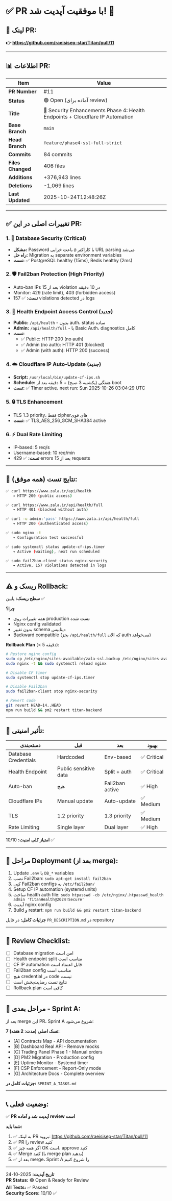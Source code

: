 # ✅ PR با موفقیت آپدیت شد! 🎉

## 🔗 لینک PR:
**👉 https://github.com/raeisisep-star/Titan/pull/11**

---

## 📊 اطلاعات PR:

| Item | Value |
|------|-------|
| **PR Number** | #11 |
| **Status** | 🟢 Open (آماده برای review) |
| **Title** | 🚀 Security Enhancements Phase 4: Health Endpoints + Cloudflare IP Automation |
| **Base Branch** | `main` |
| **Head Branch** | `feature/phase4-ssl-full-strict` |
| **Commits** | 84 commits |
| **Files Changed** | 406 files |
| **Additions** | +376,943 lines |
| **Deletions** | -1,069 lines |
| **Last Updated** | 2025-10-24T12:48:26Z |

---

## ✅ تغییرات اصلی در این PR:

### 1. 🔐 Database Security (Critical)
- **مشکل:** Password با کاراکتر `@` باعث خرابی URL parsing می‌شد
- **راه حل:** Migration به separate environment variables
- **تست:** ✅ PostgreSQL healthy (15ms), Redis healthy (2ms)

### 2. 🛡️ Fail2ban Protection (High Priority)
- Auto-ban IPs بعد از 15 violation در 10 دقیقه
- Monitor: 429 (rate limit), 403 (forbidden access)
- **تست:** ✅ 157 violations detected در logs

### 3. 🏥 Health Endpoint Access Control (جدید)
- **Public:** `/api/health` - بدون auth، status ساده
- **Admin:** `/api/health/full` - با Basic Auth، diagnostics کامل
- **تست:**
  - ✅ Public: HTTP 200 (no auth)
  - ✅ Admin (no auth): HTTP 401 (blocked)
  - ✅ Admin (with auth): HTTP 200 (success)

### 4. ☁️ Cloudflare IP Auto-Update (جدید)
- **Script:** `/usr/local/bin/update-cf-ips.sh`
- **Schedule:** هفتگی (یکشنبه 3 صبح) + 5 دقیقه بعد از boot
- **تست:** ✅ Timer active، next run: Sun 2025-10-26 03:04:29 UTC

### 5. 🔒 TLS Enhancement
- TLS 1.3 priority، فقط cipherهای قوی
- **تست:** ✅ TLS_AES_256_GCM_SHA384 active

### 6. ⚡ Dual Rate Limiting
- IP-based: 5 req/s
- Username-based: 10 req/min
- **تست:** ✅ 429 errors بعد از 15 requests

---

## 🧪 نتایج تست (همه موفق):

```bash
✅ curl https://www.zala.ir/api/health
   → HTTP 200 (public access)

✅ curl https://www.zala.ir/api/health/full
   → HTTP 401 (blocked without auth)

✅ curl -u admin:'pass' https://www.zala.ir/api/health/full
   → HTTP 200 (authenticated access)

✅ sudo nginx -t
   → Configuration test successful

✅ sudo systemctl status update-cf-ips.timer
   → Active (waiting), next run scheduled

✅ sudo fail2ban-client status nginx-security
   → Active, 157 violations detected in logs
```

---

## ⚠️ ریسک و Rollback:

**سطح ریسک:** پایین ✅

**چرا؟**
- همه تغییرات روی production تست شده
- Nginx config validated
- بدون تغییر schema دیتابیس
- Backward compatible (بجز `/api/health/full` که الان auth می‌خواهد)

**Rollback Plan** (< 5 دقیقه):
```bash
# Restore nginx config
sudo cp /etc/nginx/sites-available/zala-ssl.backup /etc/nginx/sites-available/zala-ssl
sudo nginx -t && sudo systemctl reload nginx

# Disable CF timer
sudo systemctl stop update-cf-ips.timer

# Disable Fail2ban
sudo fail2ban-client stop nginx-security

# Revert code
git revert HEAD~14..HEAD
npm run build && pm2 restart titan-backend
```

---

## 🔐 تأثیر امنیتی:

| دسته‌بندی | قبل | بعد | بهبود |
|----------|-----|-----|-------|
| Database Credentials | Hardcoded | Env-based | ✅ Critical |
| Health Endpoint | Public sensitive data | Split + auth | ✅ Critical |
| Auto-ban | هیچ | Fail2ban active | ✅ High |
| Cloudflare IPs | Manual update | Auto-update | ✅ Medium |
| TLS | 1.2 priority | 1.3 priority | ✅ Medium |
| Rate Limiting | Single layer | Dual layer | ✅ High |

**امتیاز کلی امنیت:** 10/10 ✅

---

## 📝 مراحل Deployment (بعد از merge):

1. Update `.env` با `DB_*` variables
2. نصب Fail2ban: `sudo apt-get install fail2ban`
3. کپی Fail2ban configs به `/etc/fail2ban/`
4. Setup CF IP automation (systemd units)
5. ساخت health auth file: `sudo htpasswd -cb /etc/nginx/.htpasswd_health admin 'TitanHealth@2024!Secure'`
6. آپدیت nginx config
7. Build و restart: `npm run build && pm2 restart titan-backend`

**جزئیات کامل:** در فایل `PR_DESCRIPTION.md` در repository

---

## 👥 Review Checklist:

- [ ] Database migration امن است
- [ ] Health endpoint split مناسب است
- [ ] CF IP automation قابل اعتماد است
- [ ] Fail2ban config مناسب است
- [ ] هیچ credential در code نیست
- [ ] نتایج تست رضایت‌بخش است
- [ ] Rollback plan کافی است

---

## 🚀 مراحل بعدی - Sprint A:

بعد از merge این PR، Sprint A شروع می‌شود:

**7 تسک اصلی (مدت: 2 هفته):**
- [A] Contracts Map - API documentation
- [B] Dashboard Real API - Remove mocks
- [C] Trading Panel Phase 1 - Manual orders
- [D] PM2 Migration - Production config
- [E] Uptime Monitor - Systemd timer
- [F] CSP Enforcement - Report-Only mode
- [G] Architecture Docs - Complete overview

**جزئیات کامل در:** `SPRINT_A_TASKS.md`

---

## 📞 وضعیت فعلی:

✅ **PR آپدیت شد و آماده review است**

**شما باید:**
1. ✅ به لینک PR بروید: https://github.com/raeisisep-star/Titan/pull/11
2. ✅ PR را review کنید
3. ✅ اگر همه چیز OK است، approve کنید
4. ✅ Merge کنید (یا merge plan بدهید)
5. ✅ بعد از merge، Sprint A را شروع کنیم

---

**تاریخ آپدیت:** 2025-10-24  
**PR Status:** 🟢 Open & Ready for Review  
**All Tests:** ✅ Passed  
**Security Score:** 10/10 ✅
